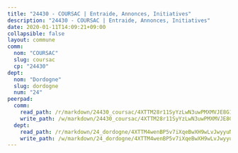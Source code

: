 ```yaml
---
title: "24430 - COURSAC | Entraide, Annonces, Initiatives"
description: "24430 - COURSAC | Entraide, Annonces, Initiatives"
date: 2020-01-11T14:09:21+09:00
collapsible: false
layout: commune
comm:
  nom: "COURSAC"
  slug: coursac
  cp: "24430"
dept:
  nom: "Dordogne"
  slug: dordogne
  num: "24"
peerpad:
  comm:
    read_path: /r/markdown/24430_coursac/4XTTM28r11SyYzLwN3uwPMXMVJE8G1bzme3y2BjBpWCYkP3Ur
    write_path: /w/markdown/24430_coursac/4XTTM28r11SyYzLwN3uwPMXMVJE8G1bzme3y2BjBpWCYkP3Ur-K3TgUEB6SbKEDCJazepaEjFULVvSqVm3ZbhEysLdiLM1xt6FNjikptPK3Rbqz5CvXF6epEhVXh6d4th3nBmv2nHZPUgM8bqY23v19f8b46vJbDvXvRWk5a1o5GM7BagCWHSkTvcN
  dept:
    read_path: /r/markdown/24_dordogne/4XTTM4wenBP5v7iXqeBwXH9wLvJwyyuNKzLxRyGzSZXmCuzgg
    write_path: /w/markdown/24_dordogne/4XTTM4wenBP5v7iXqeBwXH9wLvJwyyuNKzLxRyGzSZXmCuzgg-K3TgUusQQUSAmJPXozCTSBeqjqksxkVWGVxtHwEFrs5RuocQr8weKG2oQg7MVeg2F9Hhv7ggtBiBU8D9pdXEPa9M67VU3BzgAG9BCtQw3VY3Xcxk2YSegk3iUXMkpicGxxJr7mWp
---
```


